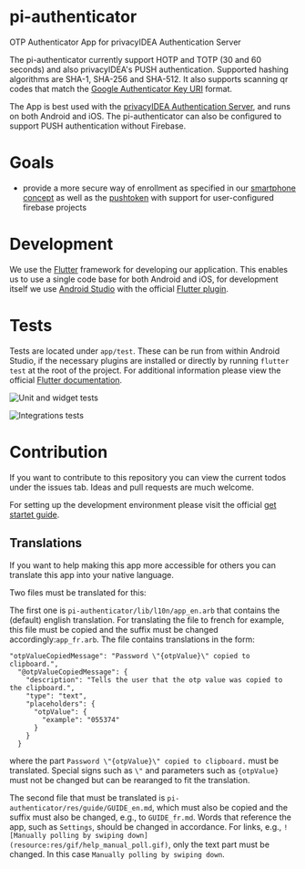 # pi-authenticator
OTP Authenticator App for privacyIDEA Authentication Server

The pi-authenticator currently support HOTP and TOTP (30 and 60 seconds) and also privacyIDEA's PUSH authentication. Supported hashing algorithms are SHA-1, SHA-256 and SHA-512.
It also supports scanning qr codes that match the [Google Authenticator Key URI](https://github.com/google/google-authenticator/wiki/Key-Uri-Format) format.

The App is best used with the [privacyIDEA Authentication Server](https://github/privacyidea/privacyidea), and runs on both Android and iOS.
The pi-authenticator can also be configured to support PUSH authentication without Firebase.

# Goals

* provide a more secure way of enrollment as
specified in our
[smartphone concept](https://github.com/privacyidea/privacyidea/wiki/concept%3A-SmartphoneApp) as well as the [pushtoken](https://github.com/privacyidea/privacyidea/wiki/concept%3A-PushToken) with support for user-configured firebase projects

# Development

We use the [Flutter](https://flutter.dev/) framework for developing our application. This enables us to use a single code base for both Android and iOS, for development itself we use [Android Studio](https://developer.android.com/studio) with the official [Flutter plugin](https://github.com/flutter/flutter-intellij).

# Tests

Tests are located under `app/test`. These can be run from within Android Studio, if the necessary plugins are installed or directly by running `flutter test` at the root of the project. For additional information please view the official [Flutter documentation](https://flutter.dev/docs/testing).

![Unit and widget tests](https://github.com/privacyidea/pi-authenticator/workflows/flutter%20test/badge.svg?branch=master)

![Integrations tests](https://github.com/privacyidea/pi-authenticator/workflows/flutter%20driver/badge.svg?branch=master)

# Contribution

If you want to contribute to this repository you can view the current todos under the issues tab. Ideas and pull requests are much welcome.

For setting up the development environment please visit the official [get startet guide](https://flutter.dev/docs/get-started/install).

## Translations

If you want to help making this app more accessible for others you can translate this app into your native language.

Two files must be translated for this:

The first one is `pi-authenticator/lib/l10n/app_en.arb` that contains the (default) english translation. For translating the file to french for example, this file must be copied and the suffix must be changed accordingly:`app_fr.arb`. The file contains translations in the form:
~~~~
"otpValueCopiedMessage": "Password \"{otpValue}\" copied to clipboard.",
  "@otpValueCopiedMessage": {
    "description": "Tells the user that the otp value was copied to the clipboard.",
    "type": "text",
    "placeholders": {
      "otpValue": {
        "example": "055374"
      }
    }
  }
~~~~
where the part `Password \"{otpValue}\" copied to clipboard.` must be translated. Special signs such as `\"` and parameters such as `{otpValue}` must not be changed but can be rearanged to fit the translation.

The second file that must be translated is `pi-authenticator/res/guide/GUIDE_en.md`, which must also be copied and the suffix must also be changed, e.g., to `GUIDE_fr.md`. Words that reference the app, such as `Settings`, should be changed in accordance. For links, e.g., `![Manually polling by swiping down](resource:res/gif/help_manual_poll.gif)`, only the text part must be changed. In this case `Manually polling by swiping down`.
